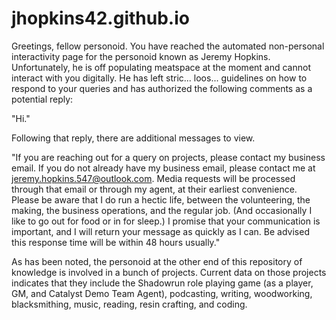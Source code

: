 # jhopkins42.github.io

Greetings, fellow personoid.
You have reached the automated non-personal interactivity page for the personoid known as Jeremy Hopkins.  Unfortunately, he is off populating meatspace at the moment and cannot interact with you digitally.  He has left stric... loos... guidelines on how to respond to your queries and has authorized the following comments as a potential reply:

"Hi."

Following that reply, there are additional messages to view.

"If you are reaching out for a query on projects, please contact my business email.  If you do not already have my business email, please contact me at jeremy.hopkins.547@outlook.com.  Media requests will be processed through that email or through my agent, at their earliest convenience.  Please be aware that I do run a hectic life, between the volunteering, the making, the business operations, and the regular job.  (And occasionally I like to go out for food or in for sleep.)  I promise that your communication is important, and I will return your message as quickly as I can.  Be advised this response time will be within 48 hours usually."

As has been noted, the personoid at the other end of this repository of knowledge is involved in a bunch of projects.  Current data on those projects indicates that they include the Shadowrun role playing game (as a player, GM, and Catalyst Demo Team Agent), podcasting, writing, woodworking, blacksmithing, music, reading, resin crafting, and coding.

